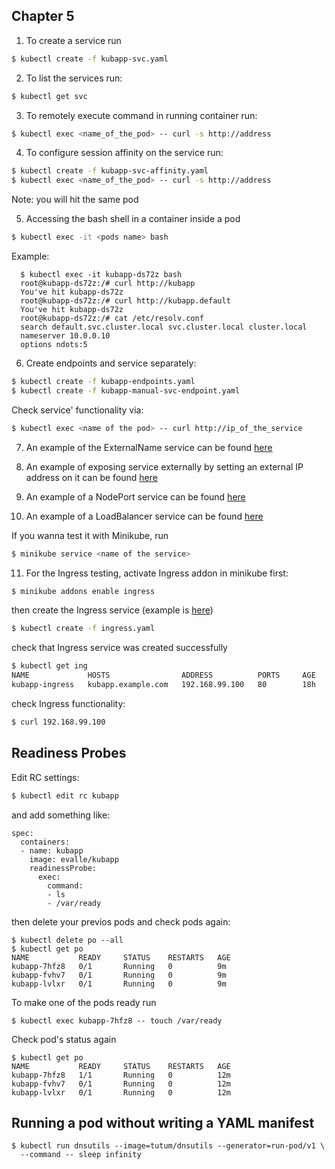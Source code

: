 ## Chapter 5  
 
1. To create a service run
``` bash
$ kubectl create -f kubapp-svc.yaml
```
2. To list the services run:
``` bash
$ kubectl get svc
```

3. To remotely execute command in running container run:
``` bash
$ kubectl exec <name_of_the_pod> -- curl -s http://address
```

4. To configure session affinity on the service run:
``` bash
$ kubectl create -f kubapp-svc-affinity.yaml
$ kubectl exec <name_of_the_pod> -- curl -s http://address
```
Note: you will hit the same pod 

5. Accessing the bash shell in a container inside a pod
``` bash
$ kubectl exec -it <pods name> bash
```

Example:
```
  $ kubectl exec -it kubapp-ds72z bash
  root@kubapp-ds72z:/# curl http://kubapp
  You've hit kubapp-ds72z
  root@kubapp-ds72z:/# curl http://kubapp.default
  You've hit kubapp-ds72z
  root@kubapp-ds72z:/# cat /etc/resolv.conf
  search default.svc.cluster.local svc.cluster.local cluster.local
  nameserver 10.0.0.10
  options ndots:5
```

6. Create endpoints and service separately:
``` bash
$ kubectl create -f kubapp-endpoints.yaml
$ kubectl create -f kubapp-manual-svc-endpoint.yaml
```

Check service' functionality via:
``` bash 
$ kubectl exec <name of the pod> -- curl http://ip_of_the_service
```

7. An example of the ExternalName service can be found [here](Chapter_5/externalname.yaml)

8. An example of exposing service externally by setting an external IP address
on it can be found [here](Chapter_5/external_IP.yaml)

9. An example of a NodePort service can be found [here](Chapter_5/nodeport.yaml)

10. An example of a LoadBalancer service can be found [here](Chapter_5/kubapp-loadbalancer.yaml)

If you wanna test it with Minikube, run 
``` bash
$ minikube service <name of the service>
``` 

11. For the Ingress testing, activate Ingress addon in minikube first:
``` bash
$ minikube addons enable ingress
```
then create the Ingress service (example is [here](Chapter_5/ingress.yaml))
``` bash
$ kubectl create -f ingress.yaml
```
check that Ingress service was created successfully
```bash
$ kubectl get ing
NAME             HOSTS                ADDRESS          PORTS     AGE
kubapp-ingress   kubapp.example.com   192.168.99.100   80        18h
```
check Ingress functionality:
``` bash
$ curl 192.168.99.100
```

## Readiness Probes
Edit RC settings:
``` bash
$ kubectl edit rc kubapp
```
and add something like:
```
spec:
  containers:
  - name: kubapp
    image: evalle/kubapp
    readinessProbe:
      exec:
        command:
        - ls
        - /var/ready
 ```
 then delete your previos pods and check pods again:
 ```
 $ kubectl delete po --all
 $ kubectl get po
 NAME           READY     STATUS    RESTARTS   AGE
kubapp-7hfz8   0/1       Running   0          9m
kubapp-fvhv7   0/1       Running   0          9m
kubapp-lvlxr   0/1       Running   0          9m
```
To make one of the pods ready run
```
$ kubectl exec kubapp-7hfz8 -- touch /var/ready
```
Check pod's status again
```
$ kubectl get po 
NAME           READY     STATUS    RESTARTS   AGE
kubapp-7hfz8   1/1       Running   0          12m
kubapp-fvhv7   0/1       Running   0          12m
kubapp-lvlxr   0/1       Running   0          12m
```

## Running a pod without writing a YAML manifest
```
$ kubectl run dnsutils --image=tutum/dnsutils --generator=run-pod/v1 \
  --command -- sleep infinity
```




